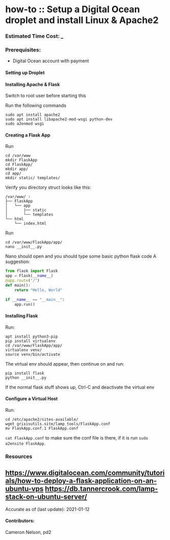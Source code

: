 # how-to :: Setup a Digital Ocean droplet and install Linux & Apache2
### Estimated Time Cost: _

### Prerequisites:

- Digital Ocean account with payment

#### Setting up Droplet



#### Installing Apache & Flask
Switch to root user before starting this

Run the following commands
```
sudo apt install apache2
sudo apt install libapache2-mod-wsgi python-dev
sudo a2enmod wsgi 
```

#### Creating a Flask App
Run
```
cd /var/www
mkdir FlaskApp
cd FlaskApp/
mkdir app/
cd app/
mkdir static/ templates/

```
Verify you directory struct looks like this:
```
/var/www/ :
├── FlaskApp
│   └── app
│       ├── static
│       └── templates
└── html
    └── index.html
```

Run
```
cd /var/www/FlaskApp/app/
nano __init__.py
```
Nano should open and you should type some basic python flask code 
A suggestion:
```Python
from flask import Flask
app = Flask(__name__)
@app.route("/")
def main():
    return "Hello, World"
    
if __name__ == "__main__":
    app.run()
```

#### Installing Flask
Run:
```
apt install python3-pip
pip install virtualenv
cd /var/www/FlaskApp/app/
virtualenv venv/
source venv/bin/activate
```
The virtual env should appear, then continue on and run:
```
pip install flask
python __init__.py
```
If the normal flask stuff shows up, Ctrl-C and deactivate the virtual env

#### Configure a Virtual Host
Run:
```
cd /etc/apache2/sites-available/
wget grixisutils.site/lamp_tools/FlaskApp.conf
mv FlaskApp.conf.1 FlaskApp.conf
```
`cat FlaskApp.conf` to make sure the conf file is there, if it is run
`sudo a2ensite FlaskApp`.

### Resources

https://www.digitalocean.com/community/tutorials/how-to-deploy-a-flask-application-on-an-ubuntu-vps
https://db.tannercrook.com/lamp-stack-on-ubuntu-server/
---

Accurate as of (last update): 2021-01-12

#### Contributors:  
Cameron Nelson, pd2  
